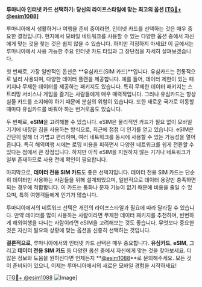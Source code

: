 **루마니아 인터넷 카드 선택하기: 당신의 라이프스타일에 맞는 최고의 옵션 [[TG💪+ @esim1088](https://t.me/s/esim1088)]**

루마니아에서 생활하거나 여행을 준비 중이라면, 인터넷 카드를 선택하는 것은 매우 중요한 결정입니다. 현지에서 모바일 네트워크를 사용할 수 있는 다양한 옵션 중에서 자신에게 맞는 것을 찾는 것은 쉽지 않을 수 있습니다. 하지만 걱정하지 마세요! 이 글에서는 루마니아에서 사용 가능한 주요 인터넷 카드 타입과 그 장단점을 자세히 살펴보겠습니다.

첫 번째로, 가장 일반적인 옵션은 **유심카드(SIM 카드)**입니다. 유심카드는 전통적으로 널리 사용되며, 다양한 데이터 플랜을 제공합니다. 예를 들어, 데이터 제한이 있는 패키지나 무제한 데이터를 제공하는 패키지도 있습니다. 특히 무제한 데이터 패키지는 스트리밍 서비스나 게임을 즐기는 사람들에게 매우 매력적입니다. 그러나 유심카드는 항상 실물 카드를 소지해야 하기 때문에 분실의 위험이 있습니다. 또한 새로운 국가로 이동할 때마다 유심카드를 바꿔야 하는 번거로움도 있습니다.

두 번째로, **eSIM**을 고려해볼 수 있습니다. eSIM은 물리적인 카드가 필요 없이 모바일 기기에 내장된 칩을 사용하는 방식으로, 최근에 점점 더 인기를 얻고 있습니다. eSIM은 간단히 말해 더 가볍고 편리하며, 여러 네트워크를 동시에 사용할 수 있는 가능성을 열어줍니다. 특히 해외여행 시에는 로밍 비용을 피하면서 다양한 네트워크를 쉽게 전환할 수 있다는 점에서 큰 장점입니다. 하지만 아직 eSIM을 지원하지 않는 기기나 네트워크가 일부 존재하므로 사용 전에 확인이 필요합니다.

마지막으로, **데이터 전용 SIM 카드**도 좋은 선택지입니다. 데이터 전용 SIM 카드는 단순히 데이터만 사용하는 사람들을 위해 설계되었으며, 일반적으로 데이터 용량만 충족하면 되는 경우에 적합합니다. 이 카드는 통화나 문자 기능이 없기 때문에 비용을 줄일 수 있으며, 특히 여행객들에게 인기가 많습니다.

루마니아에서의 네트워크 선택은 개인의 라이프스타일과 필요에 따라 달라질 수 있습니다. 만약 데이터를 많이 사용하는 사람이라면 무제한 데이터 패키지를 추천하며, 빈번하게 해외여행을 다니는 사람이라면 eSIM을 고려해보는 것도 좋습니다. 무엇보다 중요한 것은 자신의 필요와 상황에 맞는 옵션을 신중히 선택하는 것입니다.

**결론적으로**, 루마니아에서의 인터넷 카드 선택은 매우 중요합니다. **유심카드**, **eSIM**, 그리고 **데이터 전용 SIM 카드** 등 다양한 옵션 중에서 자신에게 맞는 것을 찾아보세요. 더 많은 정보와 도움을 원하신다면 언제든지 **[@esim1088](https://t.me/s/esim1088)**로 문의해주세요. 모든 것이 준비되어 있으니, 이제는 루마니아에서의 새로운 모바일 경험을 시작하세요!

[[TG💪+ @esim1088](https://t.me/s/esim1088) ![Image](https://i.postimg.cc/Y0z9fWf4/image.png)]